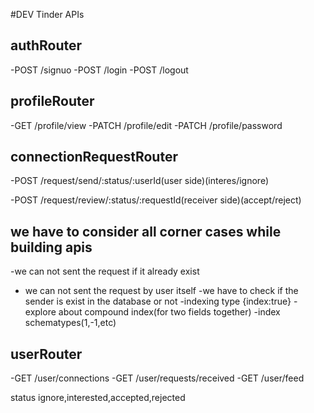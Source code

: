 #DEV Tinder APIs

## authRouter
-POST /signuo
-POST /login
-POST /logout

## profileRouter
-GET /profile/view
-PATCH /profile/edit
-PATCH /profile/password

## connectionRequestRouter
-POST /request/send/:status/:userId(user side)(interes/ignore)

-POST /request/review/:status/:requestId(receiver side)(accept/reject)

## we have to consider all corner cases while building apis 

-we can not sent the request if it already exist
- we can not sent the request by user itself
-we have to check if the sender is exist in the database or not
-indexing type {index:true}
-explore about compound index(for two fields together)
-index schematypes(1,-1,etc)


## userRouter
-GET /user/connections
-GET /user/requests/received
-GET /user/feed

status ignore,interested,accepted,rejected